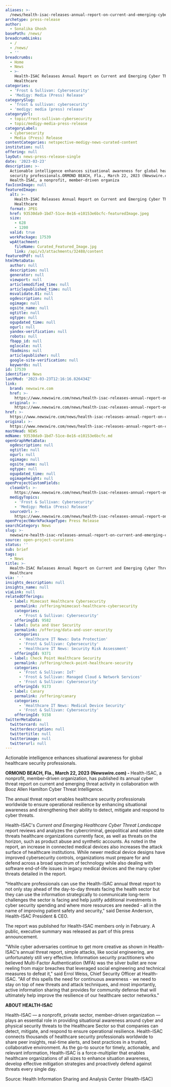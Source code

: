 ```yaml
---
aliases: >-
  /news/health-isac-releases-annual-report-on-current-and-emerging-cyber-threats-to-healthcare
archetype: press-release
author:
  - Sonalika Ghosh
basePath: /news/
breadcrumbLinks:
  - /
  - /news/
  - ''
breadcrumbs:
  - Home
  - News
  - >-
    Health-ISAC Releases Annual Report on Current and Emerging Cyber Threats to
    Healthcare
categories:
  - 'Frost & Sullivan: Cybersecurity'
  - 'Medigy: Media (Press) Release'
categorySlug:
  - 'frost & sullivan: cybersecurity'
  - 'medigy: media (press) release'
categoryUrl:
  - topic/frost-sullivan-cybersecurity
  - topic/medigy-media-press-release
categoryLabel:
  - Cybersecurity
  - Media (Press) Release
contentCategories: netspective-medigy-news-curated-content
institution: null
offering: null
layOut: news-press-release-single
date: '2023-03-23'
description: >-
  Actionable intelligence enhances situational awareness for global healthcare
  security professionals.ORMOND BEACH, Fla., March 22, 2023 (Newswire.com) -
  Health-ISAC, a nonprofit, member-driven organiza
favIconImage: null
featuredImage:
  alt: >-
    Health-ISAC Releases Annual Report on Current and Emerging Cyber Threats to
    Healthcare
  format: JPEG
  href: 93530da9-1bd7-51ce-8e16-e10153e6bcfc-featuredImage.jpeg
  size:
    - 628
    - 1200
  valid: true
  workPackage: 17539
  wpAttachment:
    fileName: Curated_Featured_Image.jpg
    link: /api/v3/attachments/32488/content
featuredPdf: null
htmlMetaData:
  author: null
  description: null
  generator: null
  viewport: null
  articlemodified_time: null
  articlepublished_time: null
  msvalidate.01: null
  ogdescription: null
  ogimage: null
  ogsite_name: null
  ogtitle: null
  ogtype: null
  ogupdated_time: null
  ogurl: null
  yandex-verification: null
  robots: null
  fbapp_id: null
  oglocale: null
  fbadmins: null
  articlepublisher: null
  google-site-verification: null
  keywords: null
id: 17539
identifier: News
lastMod: '2023-03-23T12:16:16.826434Z'
link:
  brand: newswire.com
  href: >-
    https://www.newswire.com/news/health-isac-releases-annual-report-on-current-and-emerging-cyber-21986323
  original: >-
    https://www.newswire.com/news/health-isac-releases-annual-report-on-current-and-emerging-cyber-21986323
href: >-
  https://www.newswire.com/news/health-isac-releases-annual-report-on-current-and-emerging-cyber-21986323
original: >-
  https://www.newswire.com/news/health-isac-releases-annual-report-on-current-and-emerging-cyber-21986323
mastHead: NEWS
mdName: 93530da9-1bd7-51ce-8e16-e10153e6bcfc.md
openGraphMetaData:
  ogdescription: null
  ogtitle: null
  ogurl: null
  ogimage: null
  ogsite_name: null
  ogtype: null
  ogupdated_time: null
  ogimageheight: null
openProjectCustomFields:
  cleanUrl: >-
    https://www.newswire.com/news/health-isac-releases-annual-report-on-current-and-emerging-cyber-21986323
  medigyTopics:
    - 'Frost & Sullivan: Cybersecurity'
    - 'Medigy: Media (Press) Release'
  sourceUrl: >-
    https://www.newswire.com/news/health-isac-releases-annual-report-on-current-and-emerging-cyber-21986323
openProjectWorkPackageType: Press Release
searchCategory: News
slug: >-
  newswire-health-isac-releases-annual-report-on-current-and-emerging-cyber-threats-to-healthcare
source: open-project-curations
status: ''
sub: brief
tags:
  - News
title: >-
  Health-ISAC Releases Annual Report on Current and Emerging Cyber Threats to
  Healthcare
via: ' '
insights_description: null
insights_name: null
viaLink: null
relatedOfferings:
  - label: Mimecast Healthcare Cybersecurity
    permalink: /offering/mimecast-healthcare-cybersecurity
    categories:
      - 'Frost & Sullivan: Cybersecurity'
    offeringId: 9582
  - label: Data and User Security
    permalink: /offering/data-and-user-security
    categories:
      - 'Healthcare IT News: Data Protection'
      - 'Frost & Sullivan: Cybersecurity'
      - 'Healthcare IT News: Security Risk Assessment'
    offeringId: 9371
  - label: Check Point Healthcare Security
    permalink: /offering/check-point-healthcare-security
    categories:
      - 'Frost & Sullivan: IoT'
      - 'Frost & Sullivan: Managed Cloud & Network Services'
      - 'Frost & Sullivan: Cybersecurity'
    offeringId: 9173
  - label: Canary
    permalink: /offering/canary
    categories:
      - 'Healthcare IT News: Medical Device Security'
      - 'Frost & Sullivan: Cybersecurity'
    offeringId: 9158
twitterMetaData:
  twittercard: null
  twitterdescription: null
  twittertitle: null
  twitterimage: null
  twitterurl: null
---
```

<p>Actionable intelligence enhances situational awareness for global healthcare security professionals.</p><p><strong>ORMOND BEACH, Fla., March 22, 2023 (Newswire.com) - </strong>Health-ISAC, a nonprofit, member-driven organization, has published its annual cyber threat report on current and emerging threat activity in collaboration with Booz Allen Hamilton Cyber Threat Intelligence.&nbsp;</p><p>The annual threat report enables healthcare security professionals worldwide to ensure operational resilience by enhancing situational awareness and strengthening their ability to detect, mitigate and respond to cyber threats.&nbsp;</p><p>Health-ISAC's <i>Current and Emerging Healthcare Cyber Threat Landscape</i> report reviews and analyzes the cybercriminal, geopolitical and nation state threats healthcare organizations currently face, as well as threats on the horizon, such as product abuse and synthetic accounts.&nbsp;As noted in the report, an increase in connected medical devices also increases the attack surface of healthcare institutions. While newer medical device designs have improved cybersecurity controls, organizations must prepare for and defend across a broad spectrum of technology while also dealing with software end-of-life issues in legacy medical devices and the many cyber threats detailed in the report.</p><p>"Healthcare professionals can use the Health-ISAC annual threat report to not only stay ahead of the day-to-day threats facing the health sector but they can use the information strategically to communicate long-term challenges the sector is facing and help justify additional investments in cyber security spending and where more resources are needed - all in the name of improving patient safety and security," said Denise Anderson, Health-ISAC President &amp; CEO.</p><p>The report was published for Health-ISAC members only in February.&nbsp;A public, executive summary was released as part of this press announcement.&nbsp;</p><p>"While cyber adversaries continue to get more creative as shown in Health-ISAC's annual threat report, simple attacks, like social engineering, are unfortunately still very effective. Information security practitioners who believed Multi-Factor Authentication (MFA) was the silver bullet are now reeling from major breaches that leveraged social engineering and technical measures to defeat it," said Errol Weiss, Chief Security Officer at Health-ISAC. "All of this spells the need for continuous awareness - we need to stay on top of new threats and attack techniques, and most importantly, active information sharing that provides for community defense that will ultimately help improve the resilience of our healthcare sector networks."</p><p><strong>ABOUT HEALTH-ISAC</strong>&nbsp;</p><p>Health-ISAC — a nonprofit, private sector, member-driven organization — plays an essential role in providing situational awareness around cyber and physical security threats to the Healthcare Sector so that companies can detect, mitigate, and respond to ensure operational resilience. Health-ISAC connects thousands of healthcare security professionals worldwide to share peer insights, real-time alerts, and best practices in a trusted, collaborative environment. As the go-to source for timely, actionable, and relevant information, Health-ISAC is a force-multiplier that enables healthcare organizations of all sizes to enhance situation awareness, develop effective mitigation strategies and proactively defend against threats every single day.</p><p>Source: Health Information Sharing and Analysis Center (Health-ISAC)</p>